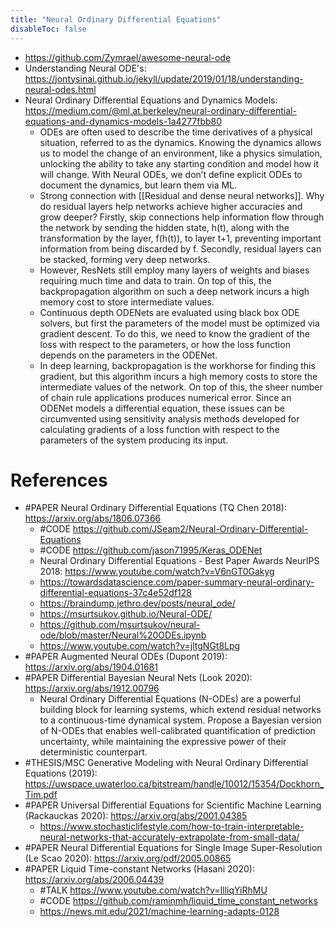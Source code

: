 ```yaml
---
title: "Neural Ordinary Differential Equations"
disableToc: false 
---
```


- https://github.com/Zymrael/awesome-neural-ode
- Understanding Neural ODE's: https://jontysinai.github.io/jekyll/update/2019/01/18/understanding-neural-odes.html
- Neural Ordinary Differential Equations and Dynamics Models: https://medium.com/@ml.at.berkeley/neural-ordinary-differential-equations-and-dynamics-models-1a4277fbb80
	- ODEs are often used to describe the time derivatives of a physical situation, referred to as the dynamics. Knowing the dynamics allows us to model the change of an environment, like a physics simulation, unlocking the ability to take any starting condition and model how it will change. With Neural ODEs, we don’t define explicit ODEs to document the dynamics, but learn them via ML.
	- Strong connection with [[Residual and dense neural networks]]. Why do residual layers help networks achieve higher accuracies and grow deeper? Firstly, skip connections help information flow through the network by sending the hidden state, h(t), along with the transformation by the layer, f(h(t)), to layer t+1, preventing important information from being discarded by f. Secondly, residual layers can be stacked, forming very deep networks.
	- However, ResNets still employ many layers of weights and biases requiring much time and data to train. On top of this, the backpropagation algorithm on such a deep network incurs a high memory cost to store intermediate values.
	- Continuous depth ODENets are evaluated using black box ODE solvers, but first the parameters of the model must be optimized via gradient descent. To do this, we need to know the gradient of the loss with respect to the parameters, or how the loss function depends on the parameters in the ODENet.
	- In deep learning, backpropagation is the workhorse for finding this gradient, but this algorithm incurs a high memory costs to store the intermediate values of the network. On top of this, the sheer number of chain rule applications produces numerical error. Since an ODENet models a differential equation, these issues can be circumvented using sensitivity analysis methods developed for calculating gradients of a loss function with respect to the parameters of the system producing its input.


# References
- #PAPER Neural Ordinary Differential Equations (TQ Chen 2018): https://arxiv.org/abs/1806.07366
	- #CODE https://github.com/JSeam2/Neural-Ordinary-Differential-Equations
	- #CODE https://github.com/jason71995/Keras_ODENet
	- Neural Ordinary Differential Equations - Best Paper Awards NeurIPS 2018: https://www.youtube.com/watch?v=V6nGT0Gakyg
	- https://towardsdatascience.com/paper-summary-neural-ordinary-differential-equations-37c4e52df128
	- https://braindump.jethro.dev/posts/neural_ode/
	- https://msurtsukov.github.io/Neural-ODE/
	- https://github.com/msurtsukov/neural-ode/blob/master/Neural%20ODEs.ipynb
	- https://www.youtube.com/watch?v=jltgNGt8Lpg
- #PAPER Augmented Neural ODEs (Dupont 2019): https://arxiv.org/abs/1904.01681
- #PAPER Differential Bayesian Neural Nets (Look 2020): https://arxiv.org/abs/1912.00796
	- Neural Ordinary Differential Equations (N-ODEs) are a powerful building block for learning systems, which extend residual networks to a continuous-time dynamical system. Propose a Bayesian version of N-ODEs that enables well-calibrated quantification of prediction uncertainty, while maintaining the expressive power of their deterministic counterpart.
- #THESIS/MSC Generative Modeling with Neural Ordinary Differential Equations (2019): https://uwspace.uwaterloo.ca/bitstream/handle/10012/15354/Dockhorn_Tim.pdf
- #PAPER Universal Differential Equations for Scientific Machine Learning (Rackauckas 2020): https://arxiv.org/abs/2001.04385
	- https://www.stochasticlifestyle.com/how-to-train-interpretable-neural-networks-that-accurately-extrapolate-from-small-data/
- #PAPER Neural Differential Equations for Single Image Super-Resolution (Le Scao 2020): https://arxiv.org/pdf/2005.00865
- #PAPER Liquid Time-constant Networks (Hasani 2020): https://arxiv.org/abs/2006.04439
	- #TALK https://www.youtube.com/watch?v=IlliqYiRhMU
	- #CODE https://github.com/raminmh/liquid_time_constant_networks
	- https://news.mit.edu/2021/machine-learning-adapts-0128
